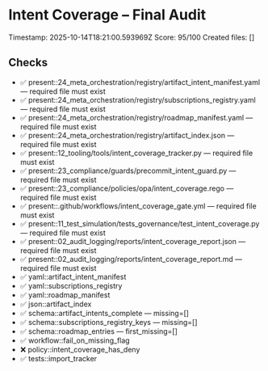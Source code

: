 # Intent Coverage – Final Audit
Timestamp: 2025-10-14T18:21:00.593969Z
Score: 95/100
Created files: []

## Checks
- ✅ present::24_meta_orchestration/registry/artifact_intent_manifest.yaml — required file must exist
- ✅ present::24_meta_orchestration/registry/subscriptions_registry.yaml — required file must exist
- ✅ present::24_meta_orchestration/registry/roadmap_manifest.yaml — required file must exist
- ✅ present::24_meta_orchestration/registry/artifact_index.json — required file must exist
- ✅ present::12_tooling/tools/intent_coverage_tracker.py — required file must exist
- ✅ present::23_compliance/guards/precommit_intent_guard.py — required file must exist
- ✅ present::23_compliance/policies/opa/intent_coverage.rego — required file must exist
- ✅ present::.github/workflows/intent_coverage_gate.yml — required file must exist
- ✅ present::11_test_simulation/tests_governance/test_intent_coverage.py — required file must exist
- ✅ present::02_audit_logging/reports/intent_coverage_report.json — required file must exist
- ✅ present::02_audit_logging/reports/intent_coverage_report.md — required file must exist
- ✅ yaml::artifact_intent_manifest
- ✅ yaml::subscriptions_registry
- ✅ yaml::roadmap_manifest
- ✅ json::artifact_index
- ✅ schema::artifact_intents_complete — missing=[]
- ✅ schema::subscriptions_registry_keys — missing=[]
- ✅ schema::roadmap_entries — first_missing=[]
- ✅ workflow::fail_on_missing_flag
- ❌ policy::intent_coverage_has_deny
- ✅ tests::import_tracker